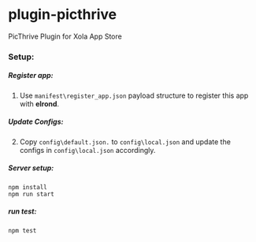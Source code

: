# plugin-picthrive
PicThrive Plugin for Xola App Store

### Setup:
##### Register app:
1. Use `manifest\register_app.json` payload structure to register this app with **elrond**.

##### Update Configs:
2. Copy `config\default.json.` to `config\local.json` and update the configs in `config\local.json` accordingly. 
 

##### Server setup:
 ``` 
 npm install
 npm run start
  ```
##### run test:
 ``` 
 npm test
  ```
